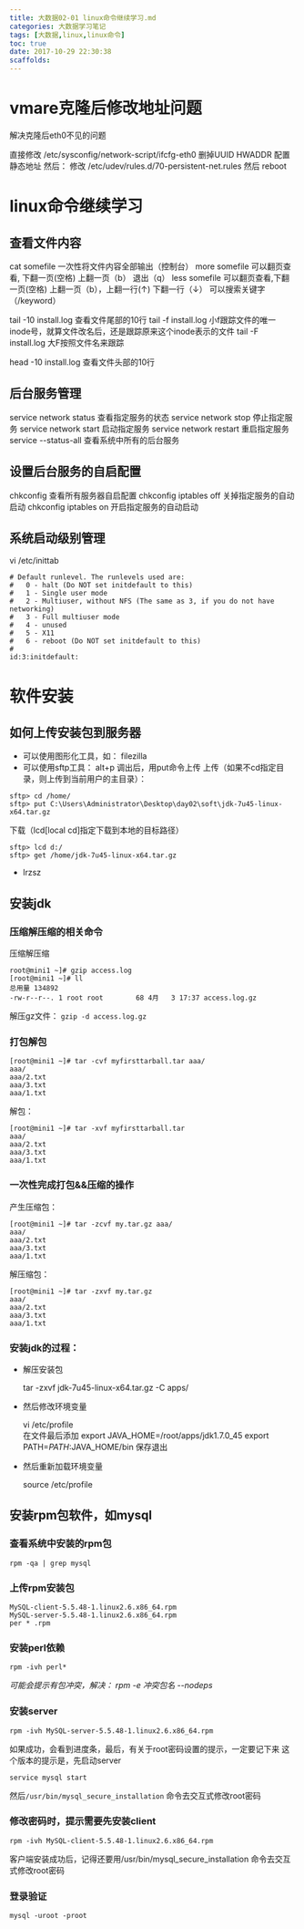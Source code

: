 ```yaml
---
title: 大数据02-01 linux命令继续学习.md
categories: 大数据学习笔记
tags: [大数据,linux,linux命令]
toc: true
date: 2017-10-29 22:30:38
scaffolds:
---
```

# vmare克隆后修改地址问题
解决克隆后eth0不见的问题

直接修改  /etc/sysconfig/network-script/ifcfg-eth0 
删掉UUID  HWADDR
配置静态地址
然后：
修改 /etc/udev/rules.d/70-persistent-net.rules
然后 reboot
<!--more-->
# linux命令继续学习
## 查看文件内容
cat    somefile    一次性将文件内容全部输出（控制台）
more   somefile     可以翻页查看, 下翻一页(空格)    上翻一页（b）   退出（q）
less   somefile      可以翻页查看,下翻一页(空格)    上翻一页（b），上翻一行(↑)  下翻一行（↓）  可以搜索关键字（/keyword）

tail -10  install.log   查看文件尾部的10行
tail -f install.log    小f跟踪文件的唯一inode号，就算文件改名后，还是跟踪原来这个inode表示的文件
tail -F install.log    大F按照文件名来跟踪

head -10  install.log   查看文件头部的10行

## 后台服务管理
service network status   查看指定服务的状态
service network stop     停止指定服务
service network start    启动指定服务
service network restart  重启指定服务
service --status-all  查看系统中所有的后台服务

## 设置后台服务的自启配置
chkconfig   查看所有服务器自启配置
chkconfig iptables off   关掉指定服务的自动启动
chkconfig iptables on   开启指定服务的自动启动

## 系统启动级别管理
vi  /etc/inittab
```
# Default runlevel. The runlevels used are:
#   0 - halt (Do NOT set initdefault to this)
#   1 - Single user mode
#   2 - Multiuser, without NFS (The same as 3, if you do not have networking)
#   3 - Full multiuser mode
#   4 - unused
#   5 - X11
#   6 - reboot (Do NOT set initdefault to this)
#
id:3:initdefault:
```

# 软件安装



## 如何上传安装包到服务器

- 可以使用图形化工具，如： filezilla
- 可以使用sftp工具：  alt+p 调出后，用put命令上传
上传（如果不cd指定目录，则上传到当前用户的主目录）：
```
sftp> cd /home/   
sftp> put C:\Users\Administrator\Desktop\day02\soft\jdk-7u45-linux-x64.tar.gz
```
下载（lcd[local cd]指定下载到本地的目标路径）
```
sftp> lcd d:/                            
sftp> get /home/jdk-7u45-linux-x64.tar.gz
```

- lrzsz


## 安装jdk
### 压缩解压缩的相关命令
压缩解压缩

    root@mini1 ~]# gzip access.log 
    [root@mini1 ~]# ll
    总用量 134892
    -rw-r--r--. 1 root root        68 4月   3 17:37 access.log.gz

解压gz文件：  ```gzip -d access.log.gz```

### 打包解包
```
[root@mini1 ~]# tar -cvf myfirsttarball.tar aaa/
aaa/
aaa/2.txt
aaa/3.txt
aaa/1.txt
```
解包：
```
[root@mini1 ~]# tar -xvf myfirsttarball.tar 
aaa/
aaa/2.txt
aaa/3.txt
aaa/1.txt
```

### 一次性完成打包&&压缩的操作
产生压缩包：
```
[root@mini1 ~]# tar -zcvf my.tar.gz aaa/
aaa/
aaa/2.txt
aaa/3.txt
aaa/1.txt
```

解压缩包：
```
[root@mini1 ~]# tar -zxvf my.tar.gz 
aaa/
aaa/2.txt
aaa/3.txt
aaa/1.txt
```


### 安装jdk的过程：
- 解压安装包

    tar -zxvf jdk-7u45-linux-x64.tar.gz -C apps/
- 然后修改环境变量

    vi /etc/profile  
    在文件最后添加
    export JAVA_HOME=/root/apps/jdk1.7.0_45
    export PATH=$PATH:$JAVA_HOME/bin
    保存退出

- 然后重新加载环境变量 

    source /etc/profile



## 安装rpm包软件，如mysql
### 查看系统中安装的rpm包

    rpm -qa | grep mysql

### 上传rpm安装包

    MySQL-client-5.5.48-1.linux2.6.x86_64.rpm
    MySQL-server-5.5.48-1.linux2.6.x86_64.rpm
    per * .rpm

### 安装perl依赖

    rpm -ivh perl*
_可能会提示有包冲突，解决： rpm -e 冲突包名 --nodeps_

### 安装server

    rpm -ivh MySQL-server-5.5.48-1.linux2.6.x86_64.rpm
    
如果成功，会看到进度条，最后，有关于root密码设置的提示，一定要记下来
这个版本的提示是，先启动server

    service mysql start
    
然后```/usr/bin/mysql_secure_installation``` 命令去交互式修改root密码

### 修改密码时，提示需要先安装client

    rpm -ivh MySQL-client-5.5.48-1.linux2.6.x86_64.rpm

客户端安装成功后，记得还要用/usr/bin/mysql_secure_installation 命令去交互式修改root密码

### 登录验证

    mysql -uroot -proot